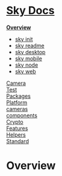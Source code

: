 <!--- This Overview was auto-generated using "npx sky readme" --> 

# [Sky Docs](../README.md)

**[Overview](..%2Fdocs%2FOverview.md)**   
* [sky init](..%2Fdocs%2F1.sky-init%2Fsky%20init.md)
* [sky readme](..%2Fdocs%2F2.sky-readme%2Fsky%20readme.md)
* [sky desktop](..%2Fdocs%2Fsky-desktop%2Fsky%20desktop.md)
* [sky mobile](..%2Fdocs%2Fsky-mobile%2Fsky%20mobile.md)
* [sky node](..%2Fdocs%2Fsky-node%2Fsky%20node.md)
* [sky web](..%2Fdocs%2Fsky-web%2Fsky%20web.md)
  
[Camera](..%2F-examples%2Fcameras%2FSkyPerspectiveCamera%2Fdocs%2FCamera.md)   
[Test](..%2F-examples%2Fcameras%2FSkyPerspectiveCamera%2Ftest%2FTest.md)   
[Packages](..%2F%40pkgs%2FPackages.md)   
[Platform](..%2F%40platform%2FPlatform.md)   
[cameras](..%2Fcameras%2Fcameras.md)   
[components](..%2Fcomponents%2Fcomponents.md)   
[Crypto](..%2Fcrypto%2FCrypto.md)   
[Features](..%2Ffeatures%2FFeatures.md)   
[Helpers](..%2Fhelpers%2FHelpers.md)   
[Standard](..%2Fstandard%2FStandard.md)   

# Overview